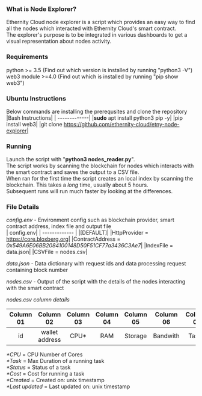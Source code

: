 ### What is Node Explorer?
Ethernity Cloud node explorer is a script which provides an easy way to find all the nodes which interacted with Ethernity Cloud's smart contract. <br />
The explorer's purpose is to be integrated in various dashboards to get a visual representation about nodes activity. <br />

### Requirements
python >= 3.5 (Find out which version is installed by running "python3 -V") <br />
web3 module >=4.0 (Find out which is installed by running "pip show web3") <br />

### Ubuntu Instructions
Below commands are installing the prerequsites and clone the repository
|Bash Instructions| 
| -------------|
|**sudo** apt install python3 pip -y|
|pip install web3|
|git clone https://github.com/ethernity-cloud/etny-node-explorer|

### Running
Launch the script with "**python3 nodes_reader.py**".  <br />
The script works by scanning the blockchain for nodes which interacts with the smart contract and saves the output to a CSV file. <br />
When ran for the first time the script creates an local index by scanning the blockchain. This takes a *long* time, usually about 5 hours.  <br />
Subsequent runs will run much faster by looking at the differences.

### File Details
*config.env* - Environment config such as blockchain provider, smart contract address, index file and output file <br />
| config.env| 
| ------------- |
|[DEFAULT]|
|HttpProvider = https://core.bloxberg.org|
|ContractAddress = *0x549A6E06BB2084100148D50F51CF77a3436C3Ae7*|
|IndexFile = data.json|
|CSVFile = nodes.csv|

*data.json* - Data dictionary with request ids and data processing request containing block number <br />

*nodes.csv* - Output of the script with the details of the nodes interacting with the smart contract <br />

*nodes.csv column details* <br />

| Column 01  | Column 02 | Column 03 | Column 04 | Column 05 | Column 06 | Column 07 | Column 08 | Column 09 | Column 10 |Column   11|
| :---: | :---: | :---: | :---: | :---: | :---: | :---: | :---: | :---: | :---: | :---: |
|id|wallet address|CPU*|RAM|Storage|Bandwith   |Task*|Status*|Cost*|Created*|Last updated*|


_*CPU_ = CPU Number of Cores <br />
_*Task_ = Max Duration of a running task <br />
_*Status_ = Status of a task <br />
_*Cost_ = Cost for running a task <br />
_*Created_ = Created on: unix timestamp <br />
_*Last updated_ = Last updated on: unix timestamp <br />
